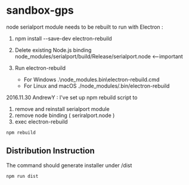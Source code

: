 # sandbox-gps


node serialport module needs to be rebuilt to run with Electron :


1. npm install --save-dev electron-rebuild
2. Delete existing Node.js binding node_modules/serialport/build/Release/serialport.node  <--important

3. Run electron-rebuild
    *   For Windows .\node_modules\.bin\electron-rebuild.cmd
    *   For Linux and macOS ./node_modules/.bin/electron-rebuild


2016.11.30 AndrewY : I've set up npm rebuild script to 
1. remove and reinstall serialport module
2. remove node binding ( seriralport.node )
3. exec electron-rebuild

```
npm rebuild
```



## Distribution Instruction

The command should generate installer under /dist
```
npm run dist 

```

